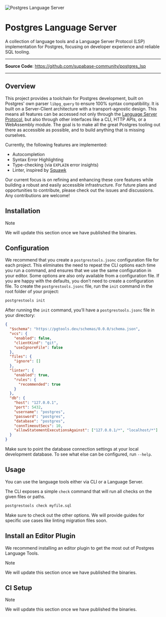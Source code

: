 ![Postgres Language Server](images/pls-github.png)

# Postgres Language Server

A collection of language tools and a Language Server Protocol (LSP) implementation for Postgres, focusing on developer experience and reliable SQL tooling.

---

**Source Code**: <a href="https://github.com/supabase-community/postgres_lsp" target="_blank">https://github.com/supabase-community/postgres_lsp</a>

---

## Overview

This project provides a toolchain for Postgres development, built on Postgres' own parser `libpg_query` to ensure 100% syntax compatibility. It is built on a Server-Client architecture with a transport-agnostic design. This means all features can be accessed not only through the [Language Server Protocol](https://microsoft.github.io/language-server-protocol/), but also through other interfaces like a CLI, HTTP APIs, or a WebAssembly module. The goal is to make all the great Postgres tooling out there as accessible as possible, and to build anything that is missing ourselves.

Currently, the following features are implemented:

- Autocompletion
- Syntax Error Highlighting
- Type-checking (via `EXPLAIN` error insights)
- Linter, inspired by [Squawk](https://squawkhq.com)

Our current focus is on refining and enhancing these core features while building a robust and easily accessible infrastructure. For future plans and opportunities to contribute, please check out the issues and discussions. Any contributions are welcome!

## Installation

> [!NOTE]
> We will update this section once we have published the binaries.

## Configuration

We recommend that you create a `postgrestools.jsonc` configuration file for each project. This eliminates the need to repeat the CLI options each time you run a command, and ensures that we use the same configuration in your editor. Some options are also only available from a configuration file. If you are happy with the defaults, you don’t need to create a configuration file. To create the `postgrestools.jsonc` file, run the `init` command in the root folder of your project:

```sh
postgrestools init
```

After running the `init` command, you’ll have a `postgrestools.jsonc` file in your directory:

[//]: # "BEGIN DEFAULT_CONFIGURATION"

```json
{
  "$schema": "https://pgtools.dev/schemas/0.0.0/schema.json",
  "vcs": {
    "enabled": false,
    "clientKind": "git",
    "useIgnoreFile": false
  },
  "files": {
    "ignore": []
  },
  "linter": {
    "enabled": true,
    "rules": {
      "recommended": true
    }
  },
  "db": {
    "host": "127.0.0.1",
    "port": 5432,
    "username": "postgres",
    "password": "postgres",
    "database": "postgres",
    "connTimeoutSecs": 10,
    "allowStatementExecutionsAgainst": ["127.0.0.1/*", "localhost/*"]
  }
}
```

[//]: # "END DEFAULT_CONFIGURATION"

Make sure to point the database connection settings at your local development database. To see what else can be configured, run `--help`.

## Usage

You can use the language tools either via CLI or a Language Server.

The CLI exposes a simple `check` command that will run all checks on the given files or paths.

```sh
postgrestools check myfile.sql
```

Make sure to check out the other options. We will provide guides for specific use cases like linting migration files soon.

## Install an Editor Plugin

We recommend installing an editor plugin to get the most out of Postgres Language Tools.

> [!NOTE]
> We will update this section once we have published the binaries.

## CI Setup

> [!NOTE]
> We will update this section once we have published the binaries.
